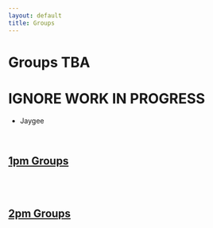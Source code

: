 ```yaml
---
layout: default
title: Groups
---
```



# Groups TBA
# IGNORE WORK IN PROGRESS
- Jaygee

<br/>

## [1pm Groups](./benGroups/index.html)

<br />
<br/>

## [2pm Groups](./adrianaGroups/index.html)

<br />